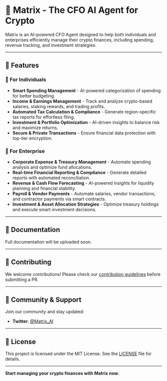 # 🤖 Matrix - The CFO AI Agent for Crypto

Matrix is an AI-powered CFO Agent designed to help both individuals and enterprises efficiently manage their crypto finances, including spending, revenue tracking, and investment strategies.

---

## 🌟 Features

### 👤 For Individuals

- **Smart Spending Management** - AI-powered categorization of spending for better budgeting.
- **Income & Earnings Management** - Track and analyze crypto-based salaries, staking rewards, and trading profits.
- **Automated Tax Calculation & Compliance** - Generate region-specific tax reports for effortless filing.
- **Investment & Portfolio Optimization** - AI-driven insights to balance risk and maximize returns.
- **Secure & Private Transactions** - Ensure financial data protection with top-tier encryption.

### 🏢 For Enterprise

- **Corporate Expense & Treasury Management** - Automate spending analysis and optimize fund allocations.
- **Real-time Financial Reporting & Compliance** - Generate detailed reports with automated reconciliation.
- **Revenue & Cash Flow Forecasting** - AI-powered insights for liquidity planning and financial stability.
- **Payroll & Vendor Payments** - Automate salaries, vendor transactions, and contractor payments via smart contracts.
- **Investment & Asset Allocation Strategies** - Optimize treasury holdings and execute smart investment decisions.

---

## 📖 Documentation

Full documentation will be uploaded soon.

---

## 🤝 Contributing

We welcome contributions! Please check our [contribution guidelines](CONTRIBUTING.md) before submitting a PR.

---

## 📢 Community & Support

Join our community and stay updated:

- **Twitter**: [@Matrix_AI](https://x.com/Matrix_AI_)

---

## 📜 License

This project is licensed under the MIT License. See the [LICENSE](LICENSE) file for details.

---

**Start managing your crypto finances with Matrix now.**

